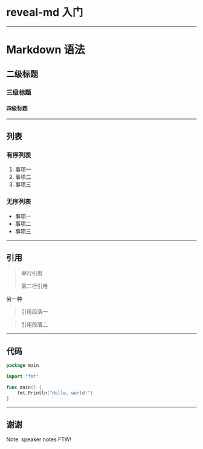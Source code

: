 # reveal-md 入门

---

<!-- .slide: data-background="./test.png" -->

# Markdown 语法

## 二级标题

### 三级标题

#### 四级标题

----

## 列表

### 有序列表

1. 事项一
2. 事项二
3. 事项三

### 无序列表

- 事项一
- 事项二
- 事项三

----

## 引用

> 单行引用
> 
> 第二行引用

另一种

> 引用段落一

> 引用段落二

----

## 代码

```go
package main

import "fmt"

func main() {
	fmt.Println("Hello, world!")
}
```

---

## 谢谢

Note: speaker notes FTW!

